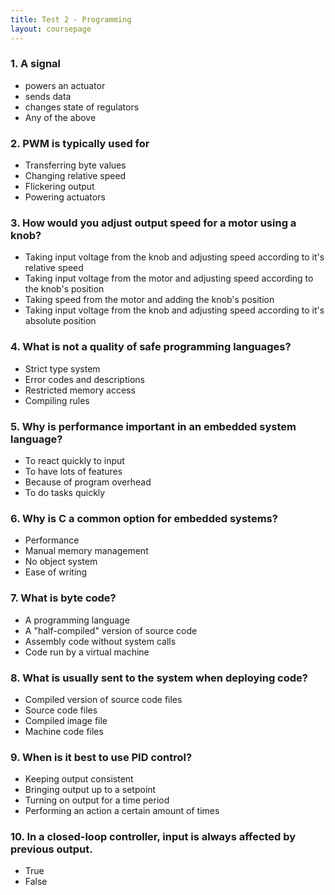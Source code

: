 ```yaml
---
title: Test 2 - Programming
layout: coursepage
---
```


### 1. A signal

+ powers an actuator
+ sends data
+ changes state of regulators
+ Any of the above

### 2. PWM is typically used for

+ Transferring byte values
+ Changing relative speed
+ Flickering output
+ Powering actuators

### 3. How would you adjust output speed for a motor using a knob?

+ Taking input voltage from the knob and adjusting speed according to it's relative speed
+ Taking input voltage from the motor and adjusting speed according to the knob's position
+ Taking speed from the motor and adding the knob's position
+ Taking input voltage from the knob and adjusting speed according to it's absolute position

### 4. What is not a quality of safe programming languages?

+ Strict type system
+ Error codes and descriptions
+ Restricted memory access
+ Compiling rules

### 5. Why is performance important in an embedded system language?

+ To react quickly to input
+ To have lots of features
+ Because of program overhead
+ To do tasks quickly

### 6. Why is C a common option for embedded systems?

+ Performance
+ Manual memory management
+ No object system
+ Ease of writing

### 7. What is byte code?

+ A programming language
+ A "half-compiled" version of source code
+ Assembly code without system calls
+ Code run by a virtual machine

### 8. What is usually sent to the system when deploying code?

+ Compiled version of source code files
+ Source code files
+ Compiled image file
+ Machine code files

### 9. When is it best to use PID control?

+ Keeping output consistent
+ Bringing output up to a setpoint
+ Turning on output for a time period
+ Performing an action a certain amount of times

### 10. In a closed-loop controller, input is always affected by previous output.

+ True
+ False
